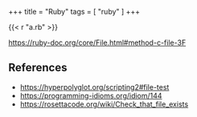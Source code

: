 +++
title = "Ruby"
tags = [ "ruby" ]
+++

{{< r "a.rb" >}}

<https://ruby-doc.org/core/File.html#method-c-file-3F>

## References

- <https://hyperpolyglot.org/scripting2#file-test>
- <https://programming-idioms.org/idiom/144>
- <https://rosettacode.org/wiki/Check_that_file_exists>
